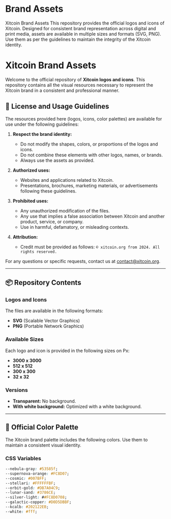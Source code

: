 # Brand Assets
Xitcoin Brand Assets This repository provides the official logos and icons of Xitcoin. Designed for consistent brand representation across digital and print media, assets are available in multiple sizes and formats (SVG, PNG). Use them as per the guidelines to maintain the integrity of the Xitcoin identity.



# Xitcoin Brand Assets

Welcome to the official repository of **Xitcoin logos and icons**. This repository contains all the visual resources necessary to represent the Xitcoin brand in a consistent and professional manner.

## 📄 License and Usage Guidelines

The resources provided here (logos, icons, color palettes) are available for use under the following guidelines:

1. **Respect the brand identity:**
   - Do not modify the shapes, colors, or proportions of the logos and icons.
   - Do not combine these elements with other logos, names, or brands.
   - Always use the assets as provided.

2. **Authorized uses:**
   - Websites and applications related to Xitcoin.
   - Presentations, brochures, marketing materials, or advertisements following these guidelines.

3. **Prohibited uses:**
   - Any unauthorized modification of the files.
   - Any use that implies a false association between Xitcoin and another product, service, or company.
   - Use in harmful, defamatory, or misleading contexts.

4. **Attribution:**
   - Credit must be provided as follows: `© xitcoin.org from 2024. All rights reserved.`

For any questions or specific requests, contact us at [contact@xitcoin.org](mailto:contact@xitcoin.org).

---

## 📦 Repository Contents

### **Logos and Icons**
The files are available in the following formats:
- **SVG** (Scalable Vector Graphics)
- **PNG** (Portable Network Graphics)

### **Available Sizes**
Each logo and icon is provided in the following sizes on Px:
- **3000 x 3000**
- **512 x 512**
- **300 x 300**
- **32 x 32**

### **Versions**
- **Transparent:** No background.
- **With white background:** Optimized with a white background.

---

## 🎨 Official Color Palette

The Xitcoin brand palette includes the following colors. Use them to maintain a consistent visual identity.

### **CSS Variables**
```css
--nebula-gray: #53585f;
--supernova-orange: #FC8D07;
--cosmic: #007BFF;
--stellari: #FFFFFFBF;
--orbit-gold: #DB7A04C9;
--lunar-sand: #3786CE;
--silver-light: ##FC8D0708;
--galactic-copper: #D0D5DBBF;
--kcalb: #202122EB;
--white: #fff;
